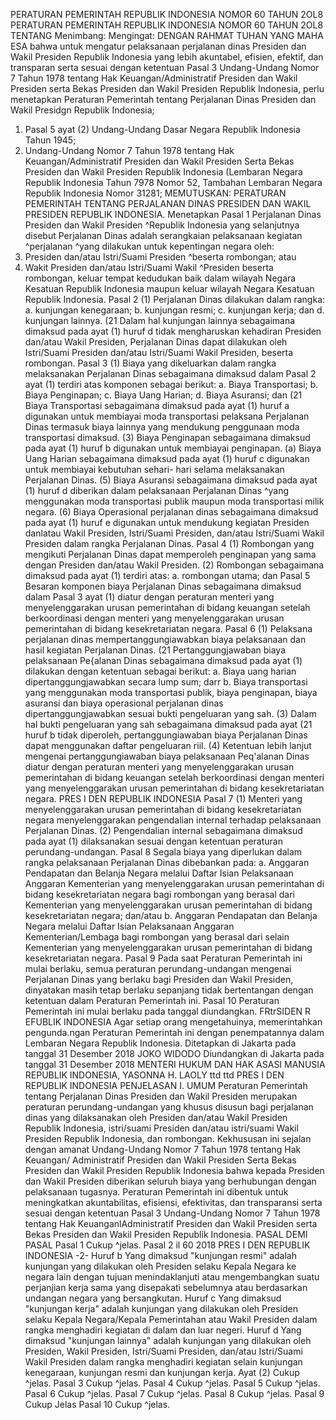  PERATURAN PEMERINTAH REPUBLIK INDONESIA NOMOR 60 TAHUN 2OL8 PERATURAN PEMERINTAH REPUBLIK INDONESIA NOMOR 60 TAHUN 2OL8 TENTANG
Menimbang:
Mengingat:
DENGAN RAHMAT TUHAN YANG MAHA ESA bahwa untuk mengatur pelaksanaan perjalanan dinas Presiden dan Wakil Presiden Republik Indonesia yang lebih akuntabel, efisien, efektif, dan transparan serta sesuai dengan ketentuan Pasal 3 Undang-Undang Nomor 7 Tahun 1978 tentang Hak Keuangan/Administratif Presiden dan Wakil Presiden serta Bekas Presiden dan Wakil Presiden Republik Indonesia, perlu menetapkan Peraturan Pemerintah tentang Perjalanan Dinas Presiden dan Wakil Presidgn Republik Indonesia;
1. Pasal 5 ayat (2) Undang-Undang Dasar Negara Republik Indonesia Tahun 1945;
2. Undang-Undang Nomor 7 Tahun 1978 tentang Hak Keuangan/Administratif Presiden dan Wakil Presiden Serta Bekas Presiden dan Wakil Presiden Republik Indonesia (Lembaran Negara Republik Indonesia Tahun 7978 Nomor 52, Tambahan Lembaran Negara Republik Indonesia Nomor 31281;
MEMUTUSKAN:
 PERATURAN PEMERINTAH TENTANG PERJALANAN DINAS PRESIDEN DAN WAKIL PRESIDEN REPUBLIK INDONESIA. Menetapkan
Pasal 1
Perjalanan Dinas Presiden dan Wakil Presiden ^Republik Indonesia yang selanjutnya disebut Perjalanan Dinas adalah serangkaian pelaksanaan kegiatan ^perjalanan ^yang dilakukan untuk kepentingan negara oleh:
1. Presiden dan/atau Istri/Suami Presiden ^beserta rombongan; atau
2. Wakit Presiden dan/atau Istri/Suami Wakil ^Presiden beserta rombongan, keluar tempat kedudukan baik dalam wilayah Negara Kesatuan Republik Indonesia maupun keluar wilayah Negara Kesatuan Republik Indonesia.
Pasal 2
(1) Perjalanan Dinas dilakukan dalam rangka:
a. kunjungan kenegaraan;
b. kunjungan resmi;
c. kunjungan kerja; dan
d. kunjungan lainnya. (21 Dalam hal kunjungan lainnya sebagaimana dimaksud pada ayat (1) huruf d tidak mengharuskan kehadiran Presiden dan/atau Wakil Presiden, Perjalanan Dinas dapat dilakukan oleh Istri/Suami Presiden dan/atau Istri/Suami Wakil Presiden, beserta rombongan.
Pasal 3
(1) Biaya yang dikeluarkan dalam rangka melaksanakan Perjalanan Dinas sebagaimana dimaksud dalam Pasal 2 ayat (1) terdiri atas komponen sebagai berikut:
a. Biaya Transportasi;
b. Biaya Penginapan;
c. Biaya Uang Harian;
d. Biaya Asuransi; dan (21 Biaya Transportasi sebagaimana dimaksud pada ayat (1) huruf a digunakan untuk membiayai moda transportasi pelaksana Perjalanan Dinas termasuk biaya lainnya yang mendukung penggunaan moda transportasi dimaksud. (3) Biaya Penginapan sebagaimana dimaksud pada ayat (1) huruf b digunakan untuk membiayai penginapan. (a) Biaya Uang Harian sebagaimana dimaksud pada ayat (1) huruf c digunakan untuk membiayai kebutuhan sehari- hari selama melaksanakan Perjalanan Dinas. (5) Biaya Asuransi sebagaimana dimaksud pada ayat (1) huruf d diberikan dalam pelaksanaan Perjalanan Dinas ^yang menggunakan moda transportasi publik maupun moda transportasi milik negara. (6) Biaya Operasional perjalanan dinas sebagaimana dimaksud pada ayat (1) huruf e digunakan untuk mendukung kegiatan Presiden danlatau Wakil Presiden, Istri/Suami Presiden, dan/atau Istri/Suami Wakil Presiden dalam rangka Perjalanan Dinas.
Pasal 4
(1) Rombongan yang mengikuti Perjalanan Dinas dapat memperoleh penginapan yang sama dengan Presiden dan/atau Wakil Presiden. (2) Rombongan sebagaimana dimaksud pada ayat (1) terdiri atas:
a. rombongan utama; dan
Pasal 5
Besaran komponen biaya Perjalanan Dinas sebagaimana dimaksud dalam Pasal 3 ayat (1) diatur dengan peraturan menteri yang menyelenggarakan urusan pemerintahan di bidang keuangan setelah berkoordinasi dengan menteri yang menyelenggarakan urusan pemerintahan di bidang kesekretariatan negara.
Pasal 6
(1) Pelaksana perjalanan dinas mempertanggungiawabkan biaya pelaksanaan dan hasil kegiatan Perjalanan Dinas. (21 Pertanggungjawaban biaya pelaksanaan Pe{alanan Dinas sebagaimana dimaksud pada ayat (1) dilakukan dengan ketentuan sebagai berikut:
a. Biaya uang harian dipertanggungjawabkan secara lump sum; darr b. Biaya transportasi yang menggunakan moda transportasi publik, biaya penginapan, biaya asuransi dan biaya operasional perjalanan dinas dipertanggungjawabkan sesuai bukti pengeluaran yang sah. (3) Dalam hal bukti pengeluaran yang sah sebagaimana dimaksud pada ayat (21 huruf b tidak diperoleh, pertanggungiawaban biaya Perjalanan Dinas dapat menggunakan daftar pengeluaran riil. (4) Ketentuan lebih lanjut mengenai pertanggungiawaban biaya pelaksanaan Peq'alanan Dinas diatur dengan peraturan menteri yang menyelenggarakan urusan pemerintahan di bidang keuangan setelah berkoordinasi dengan menteri yang menyelenggarakan urusan pemerintahan di bidang kesekretariatan negara. PRES I DEN REPUBLIK INDONESIA
Pasal 7
(1) Menteri yang menyelenggarakan urusan pemerintahan di bidang kesekretariatan negara menyelenggarakan pengendalian internal terhadap pelaksanaan Perjalanan Dinas. (2) Pengendalian internal sebagaimana dimaksud pada ayat (1) dilaksanakan sesuai dengan ketentuan peraturan perundang-undangan.
Pasal 8
Segala biaya yang diperlukan dalam rangka pelaksanaan Perjalanan Dinas dibebankan pada:
a. Anggaran Pendapatan dan Belanja Negara melalui Daftar Isian Pelaksanaan Anggaran Kementerian yang menyelenggarakan urusan pemerintahan di bidang kesekretariatan negara bagi rombongan yang berasal dari Kementerian yang menyelenggarakan urusan pemerintahan di bidang kesekretariatan negara; dan/atau
b. Anggaran Pendapatan dan Belanja Negara melalui Daftar Isian Pelaksanaan Anggaran Kementerian/Lembaga bagi rombongan yang berasal dari selain Kementerian yang menyelenggarakan urusan pemerintahan di bidang kesekretariatan negara.
Pasal 9
Pada saat Peraturan Pemerintah ini mulai berlaku, semua peraturan perundang-undangan mengenai Perjalanan Dinas yang berlaku bagi Presiden dan Wakil Presiden, dinyatakan masih tetap berlaku sepanjang tidak bertentangan dengan ketentuan dalam Peraturan Pemerintah ini. Pasal 10 Peraturan Pemerintah ini mulai berlaku pada tanggal diundangkan. FRtrSIDEN R EFUBLIK INDONESIA
Agar setiap orang mengetahuinya, memerintahkan pengunda.ngan Peraturan Pemerintah ini dengan penempatannya dalam Lembaran Negara Republik Indonesia. Ditetapkan di Jakarta pada tanggal 31 Desember 2018 JOKO WIDODO Diundangkan di Jakarta pada tanggal 31 Desember 2018 MENTERI HUKUM DAN HAK ASASI MANUSIA REPUBLIK INDONESIA, YASONNA H. LAOLY ttd ttd PRES I DEN REPUBLIK INDONESIA PENJELASAN I. UMUM Peraturan Pemerintah tentang Perjalanan Dinas Presiden dan Wakil Presiden merupakan peraturan perundang-undangan yang khusus disusun bagi perjalanan dinas yang dilaksanakan oleh Presiden dan/atau Wakil Presiden Republik Indonesia, istri/suami Presiden dan/atau istri/suami Wakil Presiden Republik Indonesia, dan rombongan. Kekhususan ini sejalan dengan amanat Undang-Undang Nomor 7 Tahun 1978 tentang Hak Keuangan/ Administratif Presiden dan Wakil Presiden Serta Bekas Presiden dan Wakil Presiden Republik Indonesia bahwa kepada Presiden dan Wakil Presiden diberikan seluruh biaya yang berhubungan dengan pelaksanaan tugasnya. Peraturan Pemerintah ini dibentuk untuk meningkatkan akuntabilitas, efisiensi, efektivitas, dan transparansi serta sesuai dengan ketentuan Pasal 3 Undang-Undang Nomor 7 Tahun 1978 tentang Hak KeuanganlAdministratif Presiden dan Wakil Presiden serta Bekas Presiden dan Wakil Presiden Republik Indonesia. PASAL DEMI PASAL
Pasal 1
Cukup ^jelas.
Pasal 2
il 60 2018 PRES I DEN REPUBLIK INDONESIA -2- Huruf b Yang dimaksud "kunjungan resmi" adalah kunjungan yang dilakukan oleh Presiden selaku Kepala Negara ke negara lain dengan tujuan menindaklanjuti atau mengembangkan suatu perjanjian kerja sama yang disepakati sebelumnya atau berdasarkan undangan negara yang bersangkutan. Huruf c Yang dimaksud "kunjungan kerja" adalah kunjungan yang dilakukan oleh Presiden selaku Kepala Negara/Kepala Pemerintahan atau Wakil Presiden dalam rangka menghadiri kegiatan di dalam dan luar negeri. Huruf d Yang dimaksud "kunjungan lainnya" adalah kunjungan yang dilakukan oleh Presiden, Wakil Presiden, Istri/Suami Presiden, dan/atau Istri/Suami Wakil Presiden dalam rangka menghadiri kegiatan selain kunjungan kenegaraan, kunjungan resmi dan kunjungan kerja. Ayat (2) Cukup ^jelas.
Pasal 3
Cukup ^jelas. Pasal 4 Cukup ^jelas.
Pasal 5
Cukup ^jelas.
Pasal 6
Cukup ^jelas.
Pasal 7
Cukup ^jelas.
Pasal 8
Cukup ^jelas.
Pasal 9
Cukup Jelas Pasal 10 Cukup ^jelas.